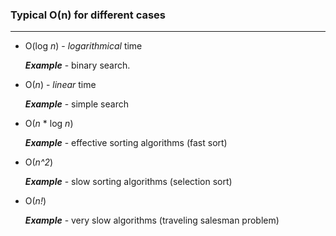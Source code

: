 ### Typical O(n) for different cases
***
- O(log *n*) - *logarithmical* time

  ***Example*** - binary search.
  
- O(*n*) - *linear* time

  ***Example*** - simple search
  
- O(*n* * log *n*)

  ***Example*** - effective sorting algorithms (fast sort)
  
- O(*n^2*)

  ***Example*** - slow sorting algorithms (selection sort)
  
- O(*n!*)

  ***Example*** - very slow algorithms (traveling salesman problem)
